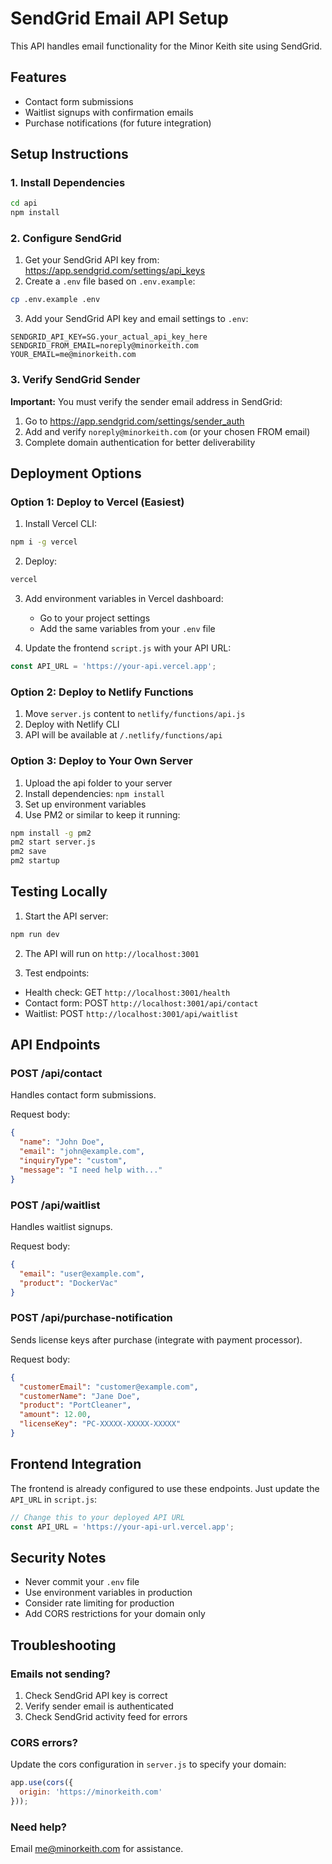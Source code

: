 # SendGrid Email API Setup

This API handles email functionality for the Minor Keith site using SendGrid.

## Features
- Contact form submissions
- Waitlist signups with confirmation emails
- Purchase notifications (for future integration)

## Setup Instructions

### 1. Install Dependencies
```bash
cd api
npm install
```

### 2. Configure SendGrid

1. Get your SendGrid API key from: https://app.sendgrid.com/settings/api_keys
2. Create a `.env` file based on `.env.example`:
```bash
cp .env.example .env
```
3. Add your SendGrid API key and email settings to `.env`:
```
SENDGRID_API_KEY=SG.your_actual_api_key_here
SENDGRID_FROM_EMAIL=noreply@minorkeith.com
YOUR_EMAIL=me@minorkeith.com
```

### 3. Verify SendGrid Sender

**Important:** You must verify the sender email address in SendGrid:
1. Go to https://app.sendgrid.com/settings/sender_auth
2. Add and verify `noreply@minorkeith.com` (or your chosen FROM email)
3. Complete domain authentication for better deliverability

## Deployment Options

### Option 1: Deploy to Vercel (Easiest)

1. Install Vercel CLI:
```bash
npm i -g vercel
```

2. Deploy:
```bash
vercel
```

3. Add environment variables in Vercel dashboard:
   - Go to your project settings
   - Add the same variables from your `.env` file

4. Update the frontend `script.js` with your API URL:
```javascript
const API_URL = 'https://your-api.vercel.app';
```

### Option 2: Deploy to Netlify Functions

1. Move `server.js` content to `netlify/functions/api.js`
2. Deploy with Netlify CLI
3. API will be available at `/.netlify/functions/api`

### Option 3: Deploy to Your Own Server

1. Upload the api folder to your server
2. Install dependencies: `npm install`
3. Set up environment variables
4. Use PM2 or similar to keep it running:
```bash
npm install -g pm2
pm2 start server.js
pm2 save
pm2 startup
```

## Testing Locally

1. Start the API server:
```bash
npm run dev
```

2. The API will run on `http://localhost:3001`

3. Test endpoints:
- Health check: GET `http://localhost:3001/health`
- Contact form: POST `http://localhost:3001/api/contact`
- Waitlist: POST `http://localhost:3001/api/waitlist`

## API Endpoints

### POST /api/contact
Handles contact form submissions.

Request body:
```json
{
  "name": "John Doe",
  "email": "john@example.com",
  "inquiryType": "custom",
  "message": "I need help with..."
}
```

### POST /api/waitlist
Handles waitlist signups.

Request body:
```json
{
  "email": "user@example.com",
  "product": "DockerVac"
}
```

### POST /api/purchase-notification
Sends license keys after purchase (integrate with payment processor).

Request body:
```json
{
  "customerEmail": "customer@example.com",
  "customerName": "Jane Doe",
  "product": "PortCleaner",
  "amount": 12.00,
  "licenseKey": "PC-XXXXX-XXXXX-XXXXX"
}
```

## Frontend Integration

The frontend is already configured to use these endpoints. Just update the `API_URL` in `script.js`:

```javascript
// Change this to your deployed API URL
const API_URL = 'https://your-api-url.vercel.app';
```

## Security Notes

- Never commit your `.env` file
- Use environment variables in production
- Consider rate limiting for production
- Add CORS restrictions for your domain only

## Troubleshooting

### Emails not sending?
1. Check SendGrid API key is correct
2. Verify sender email is authenticated
3. Check SendGrid activity feed for errors

### CORS errors?
Update the cors configuration in `server.js` to specify your domain:
```javascript
app.use(cors({
  origin: 'https://minorkeith.com'
}));
```

### Need help?
Email me@minorkeith.com for assistance.
